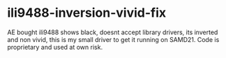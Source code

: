 # ili9488-inversion-vivid-fix
AE bought ili9488 shows black, doesnt accept library drivers, its inverted and non vivid, this is my small driver to get it running on SAMD21. Code is proprietary and used at own risk.
